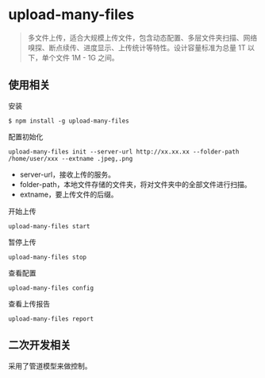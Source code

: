 # upload-many-files

> 多文件上传，适合大规模上传文件，包含动态配置、多层文件夹扫描、网络嗅探、断点续传、进度显示、上传统计等特性。设计容量标准为总量 1T 以下，单个文件 1M - 1G 之间。

## 使用相关

安装
```shell
$ npm install -g upload-many-files
```

配置初始化
```shell
upload-many-files init --server-url http://xx.xx.xx --folder-path /home/user/xxx --extname .jpeg,.png
```
- server-url，接收上传的服务。
- folder-path，本地文件存储的文件夹，将对文件夹中的全部文件进行扫描。
- extname，要上传文件的后缀。

开始上传
```shell
upload-many-files start
```

暂停上传
```shell
upload-many-files stop
```

查看配置
```shell
upload-many-files config
```

查看上传报告
```shell
upload-many-files report
```

## 二次开发相关

采用了管道模型来做控制。
